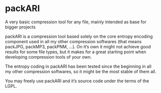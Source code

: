 # packARI
A very basic compression tool for any file, mainly intended as base for bigger projects

packARI is a compression tool based solely on the core entropy encoding component used in all my other compression softwares (that means packJPG, packMP3, packPNM, …). On it’s own it might not achieve good results for some file types, but it makes for a great starting point when developing compression tools of your own.

The entropy coding in packARI has been tested since the beginning in all my other compression softwares, so it might be the most stable of them all.

You may freely use packARI and it’s source code under the terms of the LGPL.
